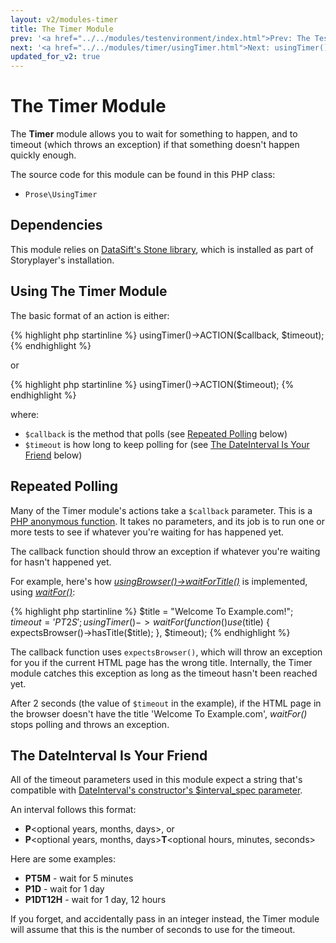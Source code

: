 ```yaml
---
layout: v2/modules-timer
title: The Timer Module
prev: '<a href="../../modules/testenvironment/index.html">Prev: The TestEnvironment Module</a>'
next: '<a href="../../modules/timer/usingTimer.html">Next: usingTimer()</a>'
updated_for_v2: true
---
```


# The Timer Module

The __Timer__ module allows you to wait for something to happen, and to timeout (which throws an exception) if that something doesn't happen quickly enough.

The source code for this module can be found in this PHP class:

* `Prose\UsingTimer`

## Dependencies

This module relies on [DataSift's Stone library](http://github.com/datasift/Stone), which is installed as part of Storyplayer's installation.

## Using The Timer Module

The basic format of an action is either:

{% highlight php startinline %}
usingTimer()->ACTION($callback, $timeout);
{% endhighlight %}

or

{% highlight php startinline %}
usingTimer()->ACTION($timeout);
{% endhighlight %}

where:

* `$callback` is the method that polls (see [Repeated Polling](#repeated_polling) below)
* `$timeout` is how long to keep polling for (see [The DateInterval Is Your Friend](#the_dateinterval_is_your_friend) below)

## Repeated Polling

Many of the Timer module's actions take a `$callback` parameter.  This is a [PHP anonymous function](http://uk1.php.net/manual/en/functions.anonymous.php).  It takes no parameters, and its job is to run one or more tests to see if whatever you're waiting for has happened yet.

The callback function should throw an exception if whatever you're waiting for hasn't happened yet.

For example, here's how _[usingBrowser()->waitForTitle()](../browser/usingBrowser.html#waitfortitle)_ is implemented, using _[waitFor()](usingTimer.html#waitfor)_:

{% highlight php startinline %}
$title = "Welcome To Example.com!";
$timeout = 'PT2S';
usingTimer()->waitFor(function() use($title) {
    expectsBrowser()->hasTitle($title);
}, $timeout);
{% endhighlight %}

The callback function uses `expectsBrowser()`, which will throw an exception for you if the current HTML page has the wrong title.  Internally, the Timer module catches this exception as long as the timeout hasn't been reached yet.

After 2 seconds (the value of `$timeout` in the example), if the HTML page in the browser doesn't have the title 'Welcome To Example.com', _waitFor()_ stops polling and throws an exception.

## The DateInterval Is Your Friend

All of the timeout parameters used in this module expect a string that's compatible with [DateInterval's constructor's $interval_spec parameter](http://uk1.php.net/manual/en/dateinterval.construct.php).

An interval follows this format:

* __P__&lt;optional years, months, days&gt;, or
* __P__&lt;optional years, months, days&gt;__T__&lt;optional hours, minutes, seconds&gt;

Here are some examples:

* __PT5M__ - wait for 5 minutes
* __P1D__ - wait for 1 day
* __P1DT12H__ - wait for 1 day, 12 hours

If you forget, and accidentally pass in an integer instead, the Timer module will assume that this is the number of seconds to use for the timeout.